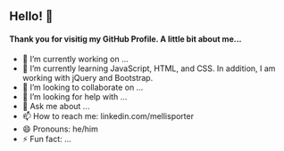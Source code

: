 ## Hello! 👋

#### Thank you for visitig my GitHub Profile. A little bit about me...

- 🔭 I’m currently working on ...
- 🌱 I’m currently learning JavaScript, HTML, and CSS. In addition, I am working with jQuery and Bootstrap.
- 👯 I’m looking to collaborate on ...
- 🤔 I’m looking for help with ...
- 💬 Ask me about ...
- 📫 How to reach me: linkedin.com/mellisporter
- 😄 Pronouns: he/him
- ⚡ Fun fact: ...
